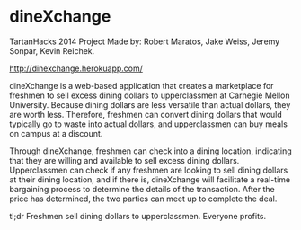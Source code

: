 dineXchange
===========

TartanHacks 2014 Project
Made by: Robert Maratos, Jake Weiss, Jeremy Sonpar, Kevin Reichek.

http://dinexchange.herokuapp.com/

dineXchange is a web-based application that creates a marketplace for freshmen to sell excess dining dollars to upperclassmen at Carnegie Mellon University. Because dining dollars are less versatile than actual dollars, they are worth less. Therefore, freshmen can convert dining dollars that would typically go to waste into actual dollars, and upperclassmen can buy meals on campus at a discount.

Through dineXchange, freshmen can check into a dining location, indicating that they are willing and available to sell excess dining dollars. Upperclassmen can check if any freshmen are looking to sell dining dollars at their dining location, and if there is, dineXchange will facilitate a real-time bargaining process to determine the details of the transaction. After the price has determined, the two parties can meet up to complete the deal.

tl;dr Freshmen sell dining dollars to upperclassmen. Everyone profits.
